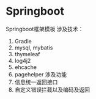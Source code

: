 # Springboot
Springboot框架模板
涉及技术：
1. Gradle
2. mysql, mybatis
3. thymeleaf
4. log4j2
5. ehcache
6. pagehelper
涉及功能
1. 信息统一返回接口
2. 自定义错误拦截以及编码及返回

